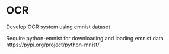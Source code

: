 # OCR
Develop OCR system using emnist dataset

Require python-emnist for downloading and loading emnist data
https://pypi.org/project/python-mnist/
